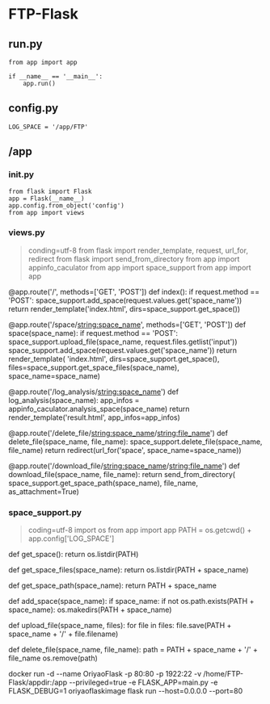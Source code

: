 # FTP-Flask

## run.py
```
from app import app

if __name__ == '__main__':
    app.run()
```  
## config.py
```
LOG_SPACE = '/app/FTP'
```

## /app

### __init__.py
```
from flask import Flask
app = Flask(__name__)
app.config.from_object('config')
from app import views
```

### views.py
> conding=utf-8
from flask import render_template, request, url_for, redirect
from flask import send_from_directory
from app import appinfo_caculator
from app import space_support
from app import app


@app.route('/', methods=['GET', 'POST'])
def index():
    if request.method == 'POST':
        space_support.add_space(request.values.get('space_name'))
    return render_template('index.html', dirs=space_support.get_space())


@app.route('/space/<string:space_name>', methods=['GET', 'POST'])
def space(space_name):
    if request.method == 'POST':
        space_support.upload_file(space_name, request.files.getlist('input'))
        space_support.add_space(request.values.get('space_name'))
    return render_template(
        'index.html',
        dirs=space_support.get_space(),
        files=space_support.get_space_files(space_name),
        space_name=space_name)


@app.route('/log_analysis/<string:space_name>')
def log_analysis(space_name):
    app_infos = appinfo_caculator.analysis_space(space_name)
    return render_template('result.html', app_infos=app_infos)


@app.route('/delete_file/<string:space_name>/<string:file_name>')
def delete_file(space_name, file_name):
    space_support.delete_file(space_name, file_name)
    return redirect(url_for('space', space_name=space_name))


@app.route('/download_file/<string:space_name>/<string:file_name>')
def download_file(space_name, file_name):
    return send_from_directory(
        space_support.get_space_path(space_name),
        file_name,
        as_attachment=True)

### space_support.py
> coding=utf-8
import os
from app import app
PATH = os.getcwd() + app.config['LOG_SPACE']


def get_space():
    return os.listdir(PATH)


def get_space_files(space_name):
    return os.listdir(PATH + space_name)


def get_space_path(space_name):
    return PATH + space_name


def add_space(space_name):
    if space_name:
        if not os.path.exists(PATH + space_name):
            os.makedirs(PATH + space_name)


def upload_file(space_name, files):
    for file in files:
        file.save(PATH + space_name + '/' + file.filename)


def delete_file(space_name, file_name):
    path = PATH + space_name + '/' + file_name
    os.remove(path)


docker run -d --name OriyaoFlask -p 80:80 -p 1922:22 -v /home/FTP-Flask/appdir:/app --privileged=true -e FLASK_APP=main.py -e FLASK_DEBUG=1 oriyaoflaskimage flask run --host=0.0.0.0 --port=80